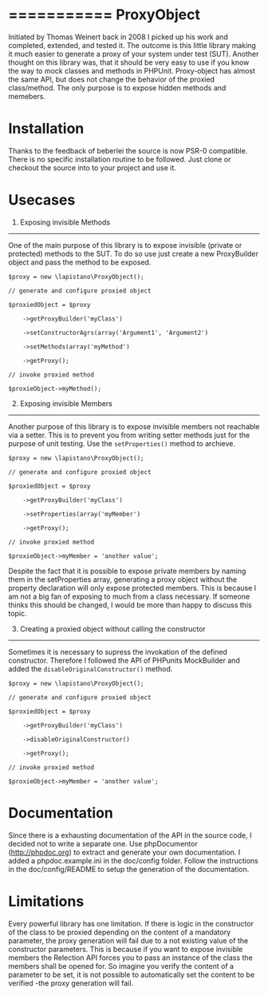 ===========
ProxyObject
===========
Initiated by Thomas Weinert back in 2008 I picked up his work and completed, extended, and tested it.
The outcome is this little library making it much easier to generate a proxy of your system under test (SUT).
Another thought on this library was, that it should be very easy to use if you know the way to mock classes and methods
in PHPUnit. Proxy-object has almost the same API, but does not change the behavior of the proxied class/method.
The only purpose is to expose hidden methods and memebers. 


Installation
============
Thanks to the feedback of beberlei the source is now PSR-0 compatible. There is no specific installation routine to be followed. 
Just clone or checkout the source into to your project and use it. 

Usecases
========

1. Exposing invisible Methods
-----------------------------
One of the main purpose of this library is to expose invisible (private or protected) methods to the SUT. 
To do so use just create a new ProxyBuilder object and pass the method to be exposed.

    $proxy = new \lapistano\ProxyObject();

    // generate and configure proxied object

    $proxiedObject = $proxy

        ->getProxyBuilder('myClass')

        ->setConstructorAgrs(array('Argument1', 'Argument2')

        ->setMethods(array('myMethod')

        ->getProxy();

    // invoke proxied method

    $proxieObject->myMethod();

2. Exposing invisible Members
-----------------------------
Another purpose of this library is to expose invisible members not reachable via a setter. This is to prevent you 
from writing setter methods just for the purpose of unit testing. 
Use the `setProperties()` method to archieve.

    $proxy = new \lapistano\ProxyObject();

    // generate and configure proxied object

    $proxiedObject = $proxy

        ->getProxyBuilder('myClass')

        ->setProperties(array('myMember')

        ->getProxy();

    // invoke proxied method

    $proxieObject->myMember = 'another value';

Despite the fact that it is possible to expose private members by naming them in the setProperties array, generating a proxy object
without the property declaration will only expose protected members. This is because I am not a big fan of exposing to much from a 
class necessary. If someone thinks this should be changed, I would be more than happy to discuss this topic. 


3. Creating a proxied object without calling the constructor
------------------------------------------------------------
Sometimes it is necessary to supress the invokation of the defined constructor. 
Therefore I followed the API of PHPunits MockBuilder and added the `disableOriginalConstructor()` method.


    $proxy = new \lapistano\ProxyObject();

    // generate and configure proxied object

    $proxiedObject = $proxy

        ->getProxyBuilder('myClass')

        ->disableOriginalConstructor()

        ->getProxy();

    // invoke proxied method

    $proxieObject->myMember = 'another value';


Documentation
=============
Since there is a exhausting documentation of the API in the source code, I decided not to write a separate one.
Use phpDocumentor (http://phpdoc.org) to extract and generate your own documentation. 
I added a phpdoc.example.ini in the doc/config folder. Follow the instructions in the doc/config/README to setup 
the generation of the documentation.
  

Limitations
===========
Every powerful library has one limitation. If there is logic in the constructor of the class to be proxied
depending on the content of a mandatory parameter, the proxy generation will fail due to a not existing value of the 
constructor parameters. This is because if you want to expose invisible members the Relection API forces you to pass an 
instance of the class the members shall be opened for. So imagine you verify the content of a parameter to be set, it is 
not possible to automatically set the content to be verified -the proxy generation will fail.


 
